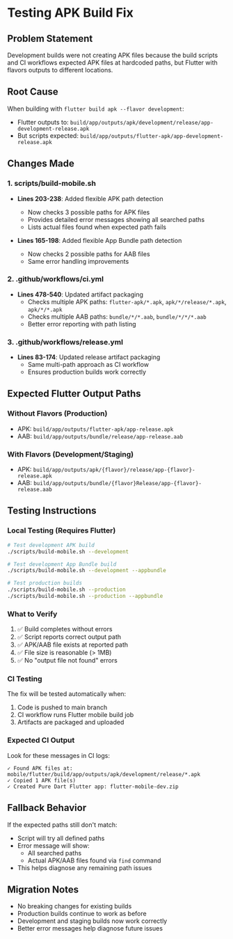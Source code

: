 # Testing APK Build Fix

## Problem Statement
Development builds were not creating APK files because the build scripts and CI workflows expected APK files at hardcoded paths, but Flutter with flavors outputs to different locations.

## Root Cause
When building with `flutter build apk --flavor development`:
- Flutter outputs to: `build/app/outputs/apk/development/release/app-development-release.apk`
- But scripts expected: `build/app/outputs/flutter-apk/app-development-release.apk`

## Changes Made

### 1. scripts/build-mobile.sh
- **Lines 203-238**: Added flexible APK path detection
  - Now checks 3 possible paths for APK files
  - Provides detailed error messages showing all searched paths
  - Lists actual files found when expected path fails

- **Lines 165-198**: Added flexible App Bundle path detection
  - Now checks 2 possible paths for AAB files
  - Same error handling improvements

### 2. .github/workflows/ci.yml
- **Lines 478-540**: Updated artifact packaging
  - Checks multiple APK paths: `flutter-apk/*.apk`, `apk/*/release/*.apk`, `apk/*/*.apk`
  - Checks multiple AAB paths: `bundle/*/*.aab`, `bundle/*/*/*.aab`
  - Better error reporting with path listing

### 3. .github/workflows/release.yml
- **Lines 83-174**: Updated release artifact packaging
  - Same multi-path approach as CI workflow
  - Ensures production builds work correctly

## Expected Flutter Output Paths

### Without Flavors (Production)
- APK: `build/app/outputs/flutter-apk/app-release.apk`
- AAB: `build/app/outputs/bundle/release/app-release.aab`

### With Flavors (Development/Staging)
- APK: `build/app/outputs/apk/{flavor}/release/app-{flavor}-release.apk`
- AAB: `build/app/outputs/bundle/{flavor}Release/app-{flavor}-release.aab`

## Testing Instructions

### Local Testing (Requires Flutter)
```bash
# Test development APK build
./scripts/build-mobile.sh --development

# Test development App Bundle build
./scripts/build-mobile.sh --development --appbundle

# Test production builds
./scripts/build-mobile.sh --production
./scripts/build-mobile.sh --production --appbundle
```

### What to Verify
1. ✅ Build completes without errors
2. ✅ Script reports correct output path
3. ✅ APK/AAB file exists at reported path
4. ✅ File size is reasonable (> 1MB)
5. ✅ No "output file not found" errors

### CI Testing
The fix will be tested automatically when:
1. Code is pushed to main branch
2. CI workflow runs Flutter mobile build job
3. Artifacts are packaged and uploaded

### Expected CI Output
Look for these messages in CI logs:
```
✓ Found APK files at: mobile/flutter/build/app/outputs/apk/development/release/*.apk
✓ Copied 1 APK file(s)
✓ Created Pure Dart Flutter app: flutter-mobile-dev.zip
```

## Fallback Behavior
If the expected paths still don't match:
- Script will try all defined paths
- Error message will show:
  - All searched paths
  - Actual APK/AAB files found via `find` command
- This helps diagnose any remaining path issues

## Migration Notes
- No breaking changes for existing builds
- Production builds continue to work as before
- Development and staging builds now work correctly
- Better error messages help diagnose future issues
